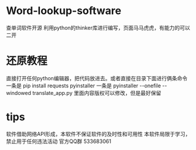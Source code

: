 # Word-lookup-software
查单词软件开源 利用python的thinker库进行编写，页面马马虎虎，有能力的可以二开
# 还原教程
直接打开任何python编辑器，把代码放进去。或者直接在目录下面进行俩条命令
一条是 pip install requests pyinstaller
一条是 pyinstaller --onefile --windowed translate_app.py
里面内容版权可以修改，但是最好保留 


# tips
软件借助网络API形成，本软件不保证软件的及时性和可用性
本软件局限于学习，禁止用于任何违法活动
官方QQ群 533683061
